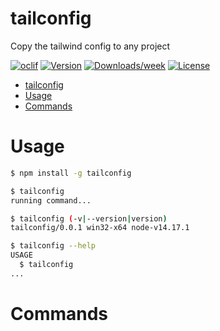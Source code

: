 # tailconfig

Copy the tailwind config to any project

[![oclif](https://img.shields.io/badge/cli-oclif-brightgreen.svg)](https://oclif.io)
[![Version](https://img.shields.io/npm/v/tailconfig.svg)](https://npmjs.org/package/tailconfig)
[![Downloads/week](https://img.shields.io/npm/dw/tailconfig.svg)](https://npmjs.org/package/tailconfig)
[![License](https://img.shields.io/npm/l/tailconfig.svg)](https://github.com/soulaymaneabiadou/tailconfig/blob/master/package.json)

<!-- toc -->

- [tailconfig](#tailconfig)
- [Usage](#usage)
- [Commands](#commands)
<!-- tocstop -->

# Usage

<!-- usage -->

```sh
$ npm install -g tailconfig

$ tailconfig
running command...

$ tailconfig (-v|--version|version)
tailconfig/0.0.1 win32-x64 node-v14.17.1

$ tailconfig --help
USAGE
  $ tailconfig
...
```

<!-- usagestop -->

# Commands

<!-- commands -->

<!-- commandsstop -->

